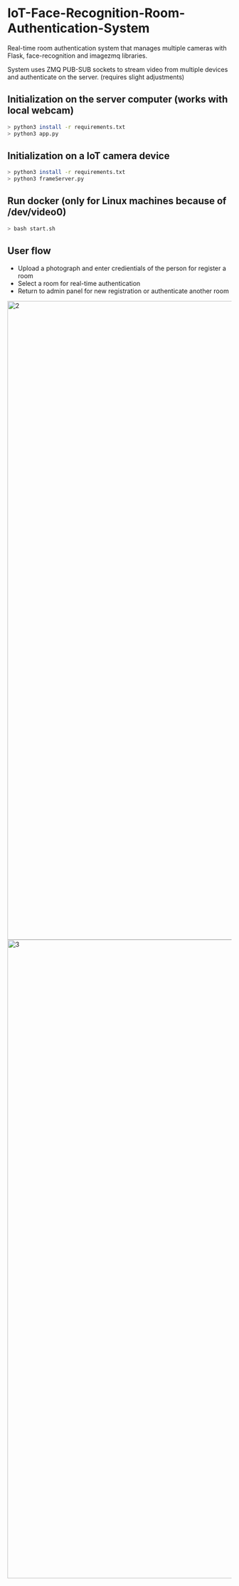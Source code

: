 # IoT-Face-Recognition-Room-Authentication-System

Real-time room authentication system that manages multiple cameras with Flask, face-recognition and imagezmq libraries.

System uses ZMQ PUB-SUB sockets to stream video from multiple devices and authenticate on the server. (requires slight adjustments)

## Initialization on the server computer (works with local webcam)
```bash
> python3 install -r requirements.txt
> python3 app.py
```

## Initialization on a IoT camera device
```bash
> python3 install -r requirements.txt
> python3 frameServer.py
```

## Run docker (only for Linux machines because of /dev/video0)
```bash
> bash start.sh
```

## User flow

* Upload a photograph and enter credientials of the person for register a room
* Select a room for real-time authentication
* Return to admin panel for new registration or authenticate another room

<img width="1433" alt="2" src="https://user-images.githubusercontent.com/89805772/210205596-d9d5215d-4093-4ee1-a7d8-9cba2940346b.png">

<img width="1433" alt="3" src="https://user-images.githubusercontent.com/89805772/210205989-e62c14f5-37a4-4e25-8246-d1eb5f56bd07.png">

